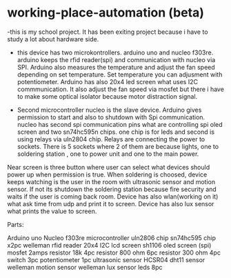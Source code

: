 # working-place-automation (beta)
-this is my school project. It has been exiting project because i have to study a lot about hardware side.

- this device has two microkontrollers. arduino uno and nucleo f303re. arduino keeps the rfid reader(spi) and communication with
nucleo via SPI. Arduino also measures the temperature and adjust the fan speed depending on set temperature. Set temperature you
can adjusment with potentiometer. Arduino has also 20x4 led screen what uses I2C commmunication. It also adjust the fan speed via mosfet
but there i have to make some optical isolator because motor distraction signal.

- Second microcontroller nucleo is the slave device. Arduino gives permission to start and also to shutdown with Spi communication. 
nucleo has second spi communication pins what are controlling spi oled screen and two sn74hc595n chips. one chip is for leds and second
is using relays via uln2804 chip. 
Relays are connecting the power to sockets. There is 5 sockets where 2 of them are because lights, one to soldering station
, one to power unit and one to the main power. 

Near screen is three button where user can select what devices should power up when permission is true. When
soldering is choosed, device keeps watching is the user in the room with ultrasonic sensor and motion sensor. If not its shutdown the soldering station because 
fire security and waits if the user is coming back room. Device has also wlan(working on it) what ask time from udp and print it to screen. 
Device has also lux sensor what prints the value to screen.

Parts:

Arduino uno
Nucleo f303re microcontroller
uln2806 chip
sn74hc595 chip x2pc
welleman rfid reader
20x4 I2C lcd screen
sh1106 oled screen (spi)
mosfet 2amps
resistor 18k 4pc
resistor 800 ohm 6pc
resistor 300 ohm 4pc
switch 3pc
potentiometer 1pc
ultrasonic sensor HCSR04
dht11 sensor
welleman motion sensor
welleman lux sensor
leds 8pc
